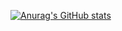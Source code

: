 [![Anurag's GitHub stats](https://github-readme-stats.vercel.app/api?username=dakimasu)](https://github.com/anuraghazra/github-readme-stats)
